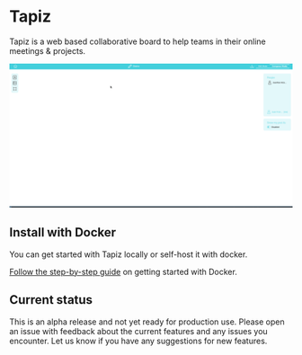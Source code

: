 # Tapiz

Tapiz is a web based collaborative board to help teams in their online meetings & projects.

![Demo](https://github.com/juanfran/tapiz/blob/main/resources/demo-tapiz-new.gif)

## Install with Docker

You can get started with Tapiz locally or self-host it with docker.

[Follow the step-by-step guide](./docs/INSTALL.md) on getting started with Docker.

## Current status

This is an alpha release and not yet ready for production use. Please open an issue with feedback about the current features and any issues you encounter. Let us know if you have any suggestions for new features.
